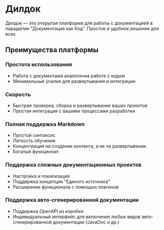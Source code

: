 # Дилдок

Дилдок — это открытая платформа для работы с документацией в парадигме "Документация как Код". Простое и удобное решение для всех.

## Преимущества платформы
### Простота использования
- Работа с документами аналогична работе с кодом
- Минимальные усилия для развертывания и интеграции

### Скорость
- Быстрая проверка, сборка и развертывание ваших проектов
- Простая интеграция с вашими процессами разработки

### Полная поддержка Markdown
- Простой синтаксис
- Легкость обучения
- Концентрация на создании контента, а не на развертывании
- Богатый функционал

### Поддержка сложных документационных проектов
- Настройка и локализация
- Поддержка концепции "Единого источника"
- Расширение функционала с помощью плагинов

### Поддержка авто-сгенерированной документации
- Поддержка OpenAPI из коробки
- Индивидуальный интерфейс для включения любых видов авто-сгенерированной документации (JavaDoc и др.)
